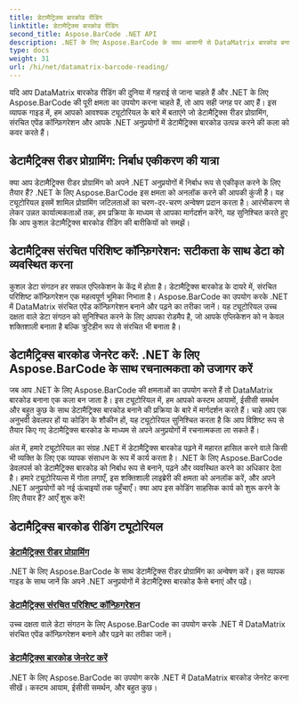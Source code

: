 ```yaml
---
title: डेटामैट्रिक्स बारकोड रीडिंग
linktitle: डेटामैट्रिक्स बारकोड रीडिंग
second_title: Aspose.BarCode .NET API
description: .NET के लिए Aspose.BarCode के साथ आसानी से DataMatrix बारकोड बनाएं और पढ़ें। डेटामैट्रिक्स रीडर प्रोग्रामिंग और संरचित एपेंड कॉन्फ़िगरेशन में गोता लगाएँ।
type: docs
weight: 31
url: /hi/net/datamatrix-barcode-reading/
---
```


यदि आप DataMatrix बारकोड रीडिंग की दुनिया में गहराई से जाना चाहते हैं और .NET के लिए Aspose.BarCode की पूरी क्षमता का उपयोग करना चाहते हैं, तो आप सही जगह पर आए हैं। इस व्यापक गाइड में, हम आपको आवश्यक ट्यूटोरियल के बारे में बताएंगे जो डेटामैट्रिक्स रीडर प्रोग्रामिंग, संरचित एपेंड कॉन्फ़िगरेशन और आपके .NET अनुप्रयोगों में डेटामैट्रिक्स बारकोड उत्पन्न करने की कला को कवर करते हैं।

## डेटामैट्रिक्स रीडर प्रोग्रामिंग: निर्बाध एकीकरण की यात्रा

क्या आप डेटामैट्रिक्स रीडर प्रोग्रामिंग को अपने .NET अनुप्रयोगों में निर्बाध रूप से एकीकृत करने के लिए तैयार हैं? .NET के लिए Aspose.BarCode इस क्षमता को अनलॉक करने की आपकी कुंजी है। यह ट्यूटोरियल इसमें शामिल प्रोग्रामिंग जटिलताओं का चरण-दर-चरण अन्वेषण प्रदान करता है। आरंभीकरण से लेकर उन्नत कार्यात्मकताओं तक, हम प्रक्रिया के माध्यम से आपका मार्गदर्शन करेंगे, यह सुनिश्चित करते हुए कि आप कुशल डेटामैट्रिक्स बारकोड रीडिंग की बारीकियों को समझें।

## डेटामैट्रिक्स संरचित परिशिष्ट कॉन्फ़िगरेशन: सटीकता के साथ डेटा को व्यवस्थित करना

कुशल डेटा संगठन हर सफल एप्लिकेशन के केंद्र में होता है। डेटामैट्रिक्स बारकोड के दायरे में, संरचित परिशिष्ट कॉन्फ़िगरेशन एक महत्वपूर्ण भूमिका निभाता है। Aspose.BarCode का उपयोग करके .NET में DataMatrix संरचित एपेंड कॉन्फ़िगरेशन बनाने और पढ़ने का तरीका जानें। यह ट्यूटोरियल उच्च दक्षता वाले डेटा संगठन को सुनिश्चित करने के लिए आपका रोडमैप है, जो आपके एप्लिकेशन को न केवल शक्तिशाली बनाता है बल्कि त्रुटिहीन रूप से संरचित भी बनाता है।

## डेटामैट्रिक्स बारकोड जेनरेट करें: .NET के लिए Aspose.BarCode के साथ रचनात्मकता को उजागर करें

जब आप .NET के लिए Aspose.BarCode की क्षमताओं का उपयोग करते हैं तो DataMatrix बारकोड बनाना एक कला बन जाता है। इस ट्यूटोरियल में, हम आपको कस्टम आयामों, ईसीसी समर्थन और बहुत कुछ के साथ डेटामैट्रिक्स बारकोड बनाने की प्रक्रिया के बारे में मार्गदर्शन करते हैं। चाहे आप एक अनुभवी डेवलपर हों या कोडिंग के शौकीन हों, यह ट्यूटोरियल सुनिश्चित करता है कि आप विशिष्ट रूप से तैयार किए गए डेटामैट्रिक्स बारकोड के माध्यम से अपने अनुप्रयोगों में रचनात्मकता ला सकते हैं।

अंत में, हमारे ट्यूटोरियल का संग्रह .NET में डेटामैट्रिक्स बारकोड पढ़ने में महारत हासिल करने वाले किसी भी व्यक्ति के लिए एक व्यापक संसाधन के रूप में कार्य करता है। .NET के लिए Aspose.BarCode डेवलपर्स को डेटामैट्रिक्स बारकोड को निर्बाध रूप से बनाने, पढ़ने और व्यवस्थित करने का अधिकार देता है। हमारे ट्यूटोरियल्स में गोता लगाएँ, इस शक्तिशाली लाइब्रेरी की क्षमता को अनलॉक करें, और अपने .NET अनुप्रयोगों को नई ऊंचाइयों तक पहुँचाएँ। क्या आप इस कोडिंग साहसिक कार्य को शुरू करने के लिए तैयार हैं? आएँ शुरू करें!
## डेटामैट्रिक्स बारकोड रीडिंग ट्यूटोरियल
### [डेटामैट्रिक्स रीडर प्रोग्रामिंग](./datamatrix-reader-programming/)
.NET के लिए Aspose.BarCode के साथ डेटामैट्रिक्स रीडर प्रोग्रामिंग का अन्वेषण करें। इस व्यापक गाइड के साथ जानें कि अपने .NET अनुप्रयोगों में डेटामैट्रिक्स बारकोड कैसे बनाएं और पढ़ें।
### [डेटामैट्रिक्स संरचित परिशिष्ट कॉन्फ़िगरेशन](./datamatrix-structured-append-configuration/)
उच्च दक्षता वाले डेटा संगठन के लिए Aspose.BarCode का उपयोग करके .NET में DataMatrix संरचित एपेंड कॉन्फ़िगरेशन बनाने और पढ़ने का तरीका जानें।
### [डेटामैट्रिक्स बारकोड जेनरेट करें](./datamatrix-versions/)
.NET के लिए Aspose.BarCode का उपयोग करके .NET में DataMatrix बारकोड जेनरेट करना सीखें। कस्टम आयाम, ईसीसी समर्थन, और बहुत कुछ।